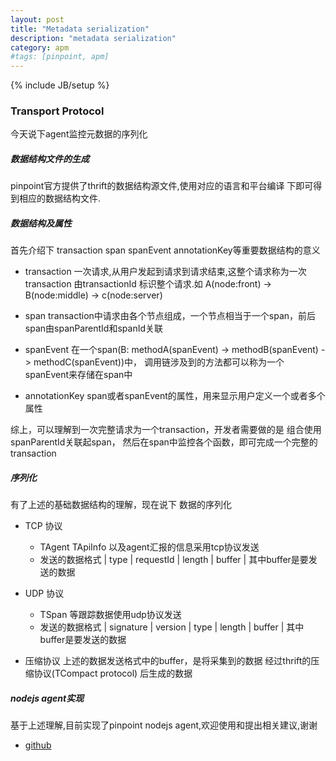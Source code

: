 ```yaml
---
layout: post
title: "Metadata serialization"
description: "metadata serialization"
category: apm
#tags: [pinpoint, apm]
---
```

{% include JB/setup %}

### Transport Protocol

今天说下agent监控元数据的序列化

##### 数据结构文件的生成

pinpoint官方提供了thrift的数据结构源文件,使用对应的语言和平台编译
下即可得到相应的数据结构文件.

##### 数据结构及属性

首先介绍下 transaction span spanEvent annotationKey等重要数据结构的意义

* transaction 一次请求,从用户发起到请求到请求结束,这整个请求称为一次transaction
由transactionId 标识整个请求.如 A(node:front) -> B(node:middle) -> c(node:server)

* span transaction中请求由各个节点组成，一个节点相当于一个span，前后span由spanParentId和spanId关联

* spanEvent 在一个span(B: methodA(spanEvent) -> methodB(spanEvent) -> methodC(spanEvent))中，
调用链涉及到的方法都可以称为一个spanEvent来存储在span中

* annotationKey span或者spanEvent的属性，用来显示用户定义一个或者多个属性

综上，可以理解到一次完整请求为一个transaction，开发者需要做的是 组合使用spanParentId关联起span，
然后在span中监控各个函数，即可完成一个完整的transaction

##### 序列化

有了上述的基础数据结构的理解，现在说下 数据的序列化

* TCP 协议 
    * TAgent TApiInfo 以及agent汇报的信息采用tcp协议发送
    * 发送的数据格式 | type | requestId | length | buffer |
    其中buffer是要发送的数据

* UDP 协议 
    * TSpan 等跟踪数据使用udp协议发送
    * 发送的数据格式 | signature | version | type | length | buffer |
    其中buffer是要发送的数据

* 压缩协议
    上述的数据发送格式中的buffer，是将采集到的数据 经过thrift的压缩协议(TCompact protocol)
    后生成的数据

##### nodejs agent实现

基于上述理解,目前实现了pinpoint nodejs agent,欢迎使用和提出相关建议,谢谢

* [github](https://github.com/peaksnail/pinpoint-node-agent)
